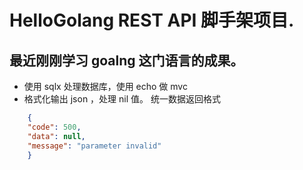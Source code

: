 # HelloGolang REST API  脚手架项目.
## 最近刚刚学习 goalng 这门语言的成果。


- 使用 sqlx 处理数据库，使用 echo 做 mvc
- 格式化输出 json ，处理 nil 值。 统一数据返回格式
``` json
    {
    "code": 500,
    "data": null,
    "message": "parameter invalid"
    }
```
